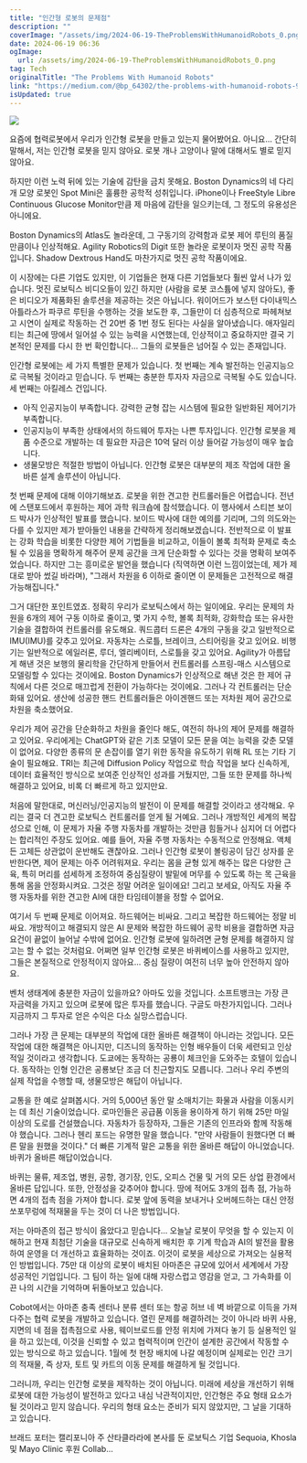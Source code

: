 ```yaml
---
title: "인간형 로봇의 문제점"
description: ""
coverImage: "/assets/img/2024-06-19-TheProblemsWithHumanoidRobots_0.png"
date: 2024-06-19 06:36
ogImage:
  url: /assets/img/2024-06-19-TheProblemsWithHumanoidRobots_0.png
tag: Tech
originalTitle: "The Problems With Humanoid Robots"
link: "https://medium.com/@bp_64302/the-problems-with-humanoid-robots-9d8684d62008"
isUpdated: true
---
```


<img src="/assets/img/2024-06-19-TheProblemsWithHumanoidRobots_0.png" />

요즘에 협력로봇에서 우리가 인간형 로봇을 만들고 있는지 물어봤어요. 아니요... 간단히 말해서, 저는 인간형 로봇을 믿지 않아요. 로봇 개나 고양이나 말에 대해서도 별로 믿지 않아요.

하지만 이런 노력 뒤에 있는 기술에 감탄을 금치 못해요. Boston Dynamics의 네 다리 개 모양 로봇인 Spot Mini은 훌륭한 공학적 성취입니다. iPhone이나 FreeStyle Libre Continuous Glucose Monitor만큼 제 마음에 감탄을 일으키는데, 그 정도의 유용성은 아니에요.

Boston Dynamics의 Atlas도 놀라운데, 그 구동기의 강력함과 로봇 제어 루틴의 품질만큼이나 인상적해요. Agility Robotics의 Digit 또한 놀라운 로봇이자 멋진 공학 작품입니다. Shadow Dextrous Hand도 마찬가지로 멋진 공학 작품이에요.

<!-- cozy-coder - 수평 -->

<ins class="adsbygoogle"
     style="display:block"
     data-ad-client="ca-pub-4877378276818686"
     data-ad-slot="1107185301"
     data-ad-format="auto"
     data-full-width-responsive="true"></ins>

<script>
     (adsbygoogle = window.adsbygoogle || []).push({});
</script>

이 시장에는 다른 기업도 있지만, 이 기업들은 현재 다른 기업들보다 훨씬 앞서 나가 있습니다. 멋진 로보틱스 비디오들이 있긴 하지만 (사람을 로봇 코스튬에 넣지 않아도), 좋은 비디오가 제품화된 솔루션을 제공하는 것은 아닙니다. 워이어드가 보스턴 다이내믹스 아틀라스가 파쿠르 루틴을 수행하는 것을 보도한 후, 그들만이 더 심층적으로 파헤쳐보고 시연이 실제로 작동하는 건 20번 중 1번 정도 된다는 사실을 알아냈습니다. 애자일리티는 최근에 땅에서 일어설 수 있는 능력을 시연했는데, 인상적이고 중요하지만 결국 기본적인 문제를 다시 한 번 확인합니다... 그들의 로봇들은 넘어질 수 있는 존재입니다.

인간형 로봇에는 세 가지 특별한 문제가 있습니다. 첫 번째는 계속 발전하는 인공지능으로 극복될 것이라고 믿습니다. 두 번째는 충분한 투자자 자금으로 극복될 수도 있습니다. 세 번째는 아킬레스 건입니다.

- 아직 인공지능이 부족합니다. 강력한 균형 잡는 시스템에 필요한 일반화된 제어기가 부족합니다.
- 인공지능이 부족한 상태에서의 하드웨어 투자는 나쁜 투자입니다. 인간형 로봇을 제품 수준으로 개발하는 데 필요한 자금은 10억 달러 이상 들어갈 가능성이 매우 높습니다.
- 생물모방은 적절한 방법이 아닙니다. 인간형 로봇은 대부분의 제조 작업에 대한 올바른 설계 솔루션이 아닙니다.

첫 번째 문제에 대해 이야기해보죠. 로봇을 위한 견고한 컨트롤러들은 어렵습니다. 전년에 스탠포드에서 후원하는 제어 과학 워크숍에 참석했습니다. 이 행사에서 스티븐 보이드 박사가 인상적인 발표를 했습니다. 보이드 박사에 대한 예의를 기리며, 그의 의도와는 다를 수 있지만 제가 받아들인 내용을 간략하게 정리해보겠습니다. 전반적으로 이 발표는 강화 학습을 비롯한 다양한 제어 기법들을 비교하고, 이들이 볼록 최적화 문제로 축소될 수 있음을 명확하게 해주어 문제 공간을 크게 단순화할 수 있다는 것을 명확히 보여주었습니다. 하지만 그는 흥미로운 발언을 했습니다 (직역하면 이런 느낌이었는데, 제가 제대로 받아 썼길 바라며), "그래서 차원을 6 이하로 줄이면 이 문제들은 고전적으로 해결 가능해집니다."

<!-- cozy-coder - 수평 -->

<ins class="adsbygoogle"
     style="display:block"
     data-ad-client="ca-pub-4877378276818686"
     data-ad-slot="1107185301"
     data-ad-format="auto"
     data-full-width-responsive="true"></ins>

<script>
     (adsbygoogle = window.adsbygoogle || []).push({});
</script>

그거 대단한 포인트였죠. 정확히 우리가 로보틱스에서 하는 일이에요. 우리는 문제의 차원을 6개의 제어 구동 이하로 줄이고, 몇 가지 수학, 볼록 최적화, 강화학습 또는 유사한 기술을 결합하여 컨트롤러를 유도해요. 쿼드콥터 드론은 4개의 구동을 갖고 일반적으로 IMU(IMU)를 갖추고 있어요. 자동차는 스로틀, 브레이크, 스티어링을 갖고 있어요. 비행기는 일반적으로 에일러론, 루더, 엘리베이터, 스로틀을 갖고 있어요. Agility가 아름답게 해낸 것은 보행의 물리학을 간단하게 만들어서 컨트롤러를 스프링-매스 시스템으로 모델링할 수 있다는 것이에요. Boston Dynamics가 인상적으로 해낸 것은 한 제어 규칙에서 다른 것으로 매끄럽게 전환이 가능하다는 것이에요. 그러나 각 컨트롤러는 단순화돼 있어요. 생산에 성공한 핸드 컨트롤러들은 아이겐핸드 또는 저차원 제어 공간으로 차원을 축소했어요.

우리가 제어 공간을 단순화하고 차원을 줄인다 해도, 여전히 하나의 제어 문제를 해결하고 있어요. 우리에게는 ChatGPT와 같은 기초 모델이 모든 문을 여는 능력을 갖춘 모델이 없어요. 다양한 종류의 문 손잡이를 열기 위한 동작을 유도하기 위해 RL 또는 기타 기술이 필요해요. TRI는 최근에 Diffusion Policy 작업으로 학습 작업을 보다 신속하게, 데이터 효율적인 방식으로 보여준 인상적인 성과를 거뒀지만, 그들 또한 문제를 하나씩 해결하고 있어요, 비록 더 빠르게 하고 있지만요.

처음에 말한대로, 머신러닝/인공지능의 발전이 이 문제를 해결할 것이라고 생각해요. 우리는 결국 더 견고한 로보틱스 컨트롤러를 얻게 될 거예요. 그러나 개방적인 세계의 복잡성으로 인해, 이 문제가 자율 주행 자동차를 개발하는 것만큼 힘들거나 심지어 더 어렵다는 합리적인 주장도 있어요. 예를 들어, 자율 주행 자동차는 수동적으로 안정해요. 액체든 고체든 상관없이 운반해도 괜찮아요. 그러나 인간형 로봇이 볼링공이 담긴 상자를 운반한다면, 제어 문제는 아주 어려워져요. 우리는 몸을 균형 있게 해주는 많은 다양한 근육, 특히 머리를 섬세하게 조정하여 중심질량이 발밑에 머무를 수 있도록 하는 목 근육을 통해 몸을 안정화시켜요. 그것은 정말 어려운 일이에요! 그리고 보세요, 아직도 자율 주행 자동차를 위한 견고한 AI에 대한 타임테이블을 정할 수 없어요.

여기서 두 번째 문제로 이어져요. 하드웨어는 비싸요. 그리고 복잡한 하드웨어는 정말 비싸요. 개방적이고 해결되지 않은 AI 문제와 복잡한 하드웨어 공학 비용을 결합하면 자금 요건이 끝없이 늘어날 수밖에 없어요. 인간형 로봇에 일하려면 균형 문제를 해결하지 않고는 할 수 없는 것처럼요. 어쩌면 일부 인간형 로봇은 바퀴베이스를 사용하고 있지만, 그들은 본질적으로 안정적이지 않아요... 중심 질량이 여전히 너무 높아 안전하지 않아요.

<!-- cozy-coder - 수평 -->

<ins class="adsbygoogle"
     style="display:block"
     data-ad-client="ca-pub-4877378276818686"
     data-ad-slot="1107185301"
     data-ad-format="auto"
     data-full-width-responsive="true"></ins>

<script>
     (adsbygoogle = window.adsbygoogle || []).push({});
</script>

벤처 생태계에 충분한 자금이 있을까요? 아마도 있을 것입니다. 소프트뱅크는 가장 큰 자금력을 가지고 있으며 로봇에 많은 투자를 했습니다. 구글도 마찬가지입니다. 그러나 지금까지 그 투자로 얻은 수익은 다소 실망스럽습니다.

그러나 가장 큰 문제는 대부분의 작업에 대한 올바른 해결책이 아니라는 것입니다. 모든 작업에 대한 해결책은 아니지만, 디즈니의 동작하는 인형 배우들이 더욱 세련되고 인상적일 것이라고 생각합니다. 도쿄에는 동작하는 공룡이 체크인을 도와주는 호텔이 있습니다. 동작하는 인형 인간은 공룡보단 조금 더 친근할지도 모릅니다. 그러나 우리 주변의 실제 작업을 수행할 때, 생물모방은 해답이 아닙니다.

교통을 한 예로 살펴봅시다. 거의 5,000년 동안 말 소매치기는 화물과 사람을 이동시키는 데 최신 기술이었습니다. 로마인들은 공급품 이동을 용이하게 하기 위해 25만 마일 이상의 도로를 건설했습니다. 자동차가 등장하자, 그들은 기존의 인프라와 함께 작동해야 했습니다. 그러나 헨리 포드는 유명한 말을 했습니다. "만약 사람들이 원했다면 더 빠른 말을 원했을 것이다." 더 빠른 기계적 말은 교통을 위한 올바른 해답이 아니었습니다. 바퀴가 올바른 해답이었습니다.

바퀴는 물류, 제조업, 병원, 공항, 경기장, 인도, 오피스 건물 및 거의 모든 상업 환경에서 올바른 답입니다. 또한, 안정성을 갖추어야 합니다. 땅에 적어도 3개의 접촉 점, 가능하면 4개의 접촉 점을 가져야 합니다. 로봇 앞에 동력을 보내거나 오버헤드하는 대신 안정 쏘포무렁에 적재물을 두는 것이 더 나은 방법입니다.

<!-- cozy-coder - 수평 -->

<ins class="adsbygoogle"
     style="display:block"
     data-ad-client="ca-pub-4877378276818686"
     data-ad-slot="1107185301"
     data-ad-format="auto"
     data-full-width-responsive="true"></ins>

<script>
     (adsbygoogle = window.adsbygoogle || []).push({});
</script>

저는 아마존의 접근 방식이 옳았다고 믿습니다... 오늘날 로봇이 무엇을 할 수 있는지 이해하고 현재 최첨단 기술을 대규모로 신속하게 배치한 후 기계 학습과 AI의 발전을 활용하여 운영을 더 개선하고 효율화하는 것이죠. 이것이 로봇을 세상으로 가져오는 실용적인 방법입니다. 75만 대 이상의 로봇이 배치된 아마존은 규모에 있어서 세계에서 가장 성공적인 기업입니다. 그 팀이 하는 일에 대해 자랑스럽고 영감을 얻고, 그 가속화를 이끈 나의 시간을 기억하며 뒤돌아보고 있습니다.

Cobot에서는 아마존 충족 센터나 분류 센터 또는 항공 허브 네 벽 바깥으로 이득을 가져다주는 협력 로봇을 개발하고 있습니다. 열린 문제를 해결하려는 것이 아니라 바퀴 사용, 지면의 네 점을 접촉점으로 사용, 웨이브로드를 안정 위치에 가져다 놓기 등 실용적인 일을 하고 있는데, 이것을 신뢰할 수 있고 협력적이며 인간이 설계한 공간에서 작동할 수 있는 방식으로 하고 있습니다. 1월에 첫 현장 배치에 나갈 예정이며 실제로는 인간 크기의 적재물, 즉 상자, 토트 및 카트의 이동 문제를 해결하게 될 것입니다.

그러니까, 우리는 인간형 로봇을 제작하는 것이 아닙니다. 미래에 세상을 개선하기 위해 로봇에 대한 가능성이 발전하고 있다고 내심 낙관적이지만, 인간형은 주요 형태 요소가 될 것이라고 믿지 않습니다. 우리의 형태 요소는 준비가 되지 않았지만, 그 날을 기대하고 있습니다.

브래드 포터는 캘리포니아 주 산타클라라에 본사를 둔 로보틱스 기업 Sequoia, Khosla 및 Mayo Clinic 후원 Collab...

